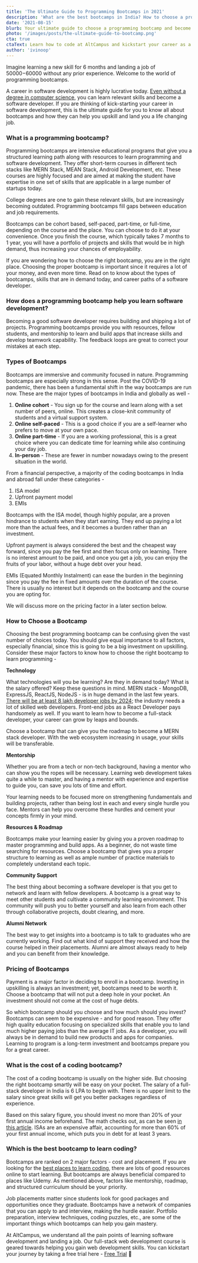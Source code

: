 ```yaml
---
title: 'The Ultimate Guide to Programming Bootcamps in 2021'
description: 'What are the best bootcamps in India? How to choose a programming bootcamp? Know how to become a software developer in this post.'
date: '2021-08-15'
blurb: Your ultimate guide to choose a programming bootcamp and become a software developer.
photo: '/images/posts/the-ultimate-guide-to-bootcamp.png'
cta: true
ctaText: Learn how to code at AltCampus and kickstart your career as a software developer 🚀
author: 'ivinoop'
---
```


Imagine learning a new skill for 6 months and landing a job of $50000-$60000 without any prior experience. Welcome to the world of programming bootcamps.

A career in software development is highly lucrative today. [Even without a degree in computer science](https://altcampus.school/posts/do-you-need-a-cs-degree-to-become-a-software-developer), you can learn relevant skills and become a software developer. If you are thinking of kick-starting your career in software development, this is the ultimate guide for you to know all about bootcamps and how they can help you upskill and land you a life changing job.

### What is a programming bootcamp?

Programming bootcamps are intensive educational programs that give you a structured learning path along with resources to learn programming and software development. They offer short-term courses in different tech stacks like MERN Stack, MEAN Stack, Android Development, etc. These courses are highly focused and are aimed at making the student have expertise in one set of skills that are applicable in a large number of startups today.

College degrees are one to gain these relevant skills, but are increasingly becoming outdated. Programming bootcamps fill gaps between education and job requirements.

Bootcamps can be cohort based, self-paced, part-time, or full-time, depending on the course and the place. You can choose to do it at your convenience. Once you finish the course, which typically takes 7 months to 1 year, you will have a portfolio of projects and skills that would be in high demand, thus increasing your chances of employability.

If you are wondering how to choose the right bootcamp, you are in the right place. Choosing the proper bootcamp is important since it requires a lot of your money, and even more time. Read on to know about the types of bootcamps, skills that are in demand today, and career paths of a software developer.

### How does a programming bootcamp help you learn software development?

Becoming a good software developer requires building and shipping a lot of projects. Programming bootcamps provide you with resources, fellow students, and mentorship to learn and build apps that increase skills and develop teamwork capability. The feedback loops are great to correct your mistakes at each step.

### Types of Bootcamps

Bootcamps are immersive and community focused in nature. Programming bootcamps are especially strong in this sense. Post the COVID-19 pandemic, there has been a fundamental shift in the way bootcamps are run now. These are the major types of bootcamps in India and globally as well -

1. **Online cohort** - You sign up for the course and learn along with a set number of peers, online. This creates a close-knit community of students and a virtual support system.
2. **Online self-paced** - This is a good choice if you are a self-learner who prefers to move at your own pace.
3. **Online part-time** - If you are a working professional, this is a great choice where you can dedicate time for learning while also continuing your day job.
4. **In-person** - These are fewer in number nowadays owing to the present situation in the world.

From a financial perspective, a majority of the coding bootcamps in India and abroad fall under these categories -

1. ISA model
2. Upfront payment model
3. EMIs

Bootcamps with the ISA model, though highly popular, are a proven hindrance to students when they start earning. They end up paying a lot more than the actual fees, and it becomes a burden rather than an investment.

Upfront payment is always considered the best and the cheapest way forward, since you pay the fee first and then focus only on learning. There is no interest amount to be paid, and once you get a job, you can enjoy the fruits of your labor, without a huge debt over your head.

EMIs (Equated Monthly Instalment) can ease the burden in the beginning since you pay the fee in fixed amounts over the duration of the course. There is usually no interest but it depends on the bootcamp and the course you are opting for.

We will discuss more on the pricing factor in a later section below.

### How to Choose a Bootcamp

Choosing the best programming bootcamp can be confusing given the vast number of choices today. You should give equal importance to all factors, especially financial, since this is going to be a big investment on upskilling. Consider these major factors to know how to choose the right bootcamp to learn programming -

**Technology**

What technologies will you be learning? Are they in demand today? What is the salary offered? Keep these questions in mind. MERN stack - MongoDB, ExpressJS, ReactJS, NodeJS - is in huge demand in the last few years. [There will be at least 8 lakh developer jobs by 2024](https://www.nationalskillsnetwork.in/5-reasons-to-launch-your-career-as-full-stack-developer-in-2021/); the industry needs a lot of skilled web developers. Front-end jobs as a React Developer pays handsomely as well. If you want to learn how to become a full-stack developer, your career can grow by leaps and bounds.

Choose a bootcamp that can give you the roadmap to become a MERN stack developer. With the web ecosystem increasing in usage, your skills will be transferable.

**Mentorship**

Whether you are from a tech or non-tech background, having a mentor who can show you the ropes will be necessary. Learning web development takes quite a while to master, and having a mentor with experience and expertise to guide you, can save you lots of time and effort.

Your learning needs to be focused more on strengthening fundamentals and building projects, rather than being lost in each and every single hurdle you face. Mentors can help you overcome these hurdles and cement your concepts firmly in your mind.

**Resources & Roadmap**

Bootcamps make your learning easier by giving you a proven roadmap to master programming and build apps. As a beginner, do not waste time searching for resources. Choose a bootcamp that gives you a proper structure to learning as well as ample number of practice materials to completely understand each topic.

**Community Support**

The best thing about becoming a software developer is that you get to network and learn with fellow developers. A bootcamp is a great way to meet other students and cultivate a community learning environment. This community will push you to better yourself and also learn from each other through collaborative projects, doubt clearing, and more.

**Alumni Network**

The best way to get insights into a bootcamp is to talk to graduates who are currently working. Find out what kind of support they received and how the course helped in their placements. Alumni are almost always ready to help and you can benefit from their knowledge.

### Pricing of Bootcamps

Payment is a major factor in deciding to enroll in a bootcamp. Investing in upskilling is always an investment; yet, bootcamps need to be worth it. Choose a bootcamp that will not put a deep hole in your pocket. An investment should not come at the cost of huge debts.

So which bootcamp should you choose and how much should you invest? Bootcamps can seem to be expensive - and for good reason. They offer high quality education focusing on specialized skills that enable you to land much higher paying jobs than the average IT jobs. As a developer, you will always be in demand to build new products and apps for companies. Learning to program is a long-term investment and bootcamps prepare you for a great career.

### What is the cost of a coding bootcamp?

The cost of a coding bootcamp is usually on the higher side. But choosing the right bootcamp smartly will be easy on your pocket. The salary of a full-stack developer in India is 6 LPA to begin with. There is no upper limit to the salary since great skills will get you better packages regardless of experience.

Based on this salary figure, you should invest no more than 20% of your first annual income beforehand. The math checks out, as can be seen [in this article](https://altcampus.school/posts/why-are-bootcamps-so-expensive). ISAs are an expensive affair, accounting for more than 60% of your first annual income, which puts you in debt for at least 3 years.

### Which is the best bootcamp to learn coding?

Bootcamps are ranked on 2 major factors - cost and placement. If you are looking for the [best places to learn coding](https://altcampus.school/posts/what-are-the-best-places-to-learn-coding), there are lots of good resources online to start learning. But bootcamps are always beneficial compared to places like Udemy. As mentioned above, factors like mentorship, roadmap, and structured curriculum should be your priority.

Job placements matter since students look for good packages and opportunities once they graduate. Bootcamps have a network of companies that you can apply to and interview, making the hurdle easier. Portfolio preparation, interview techniques, coding puzzles, etc., are some of the important things which bootcamps can help you gain mastery.

At AltCampus, we understand all the pain points of learning software development and landing a job. Our full-stack web development course is geared towards helping you gain web development skills. You can kickstart your journey by taking a free trial here - [Free Trial](https://try.altcampus.school/) 🚀
